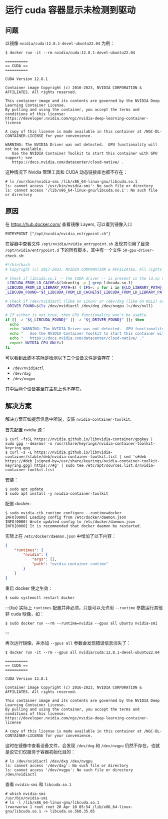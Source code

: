 # 运行 cuda 容器显示未检测到驱动

## 问题

以镜像 `nvidia/cuda:12.8.1-devel-ubuntu22.04` 为例：

```console
$ docker run -it --rm nvidia/cuda:12.8.1-devel-ubuntu22.04

==========
== CUDA ==
==========

CUDA Version 12.8.1

Container image Copyright (c) 2016-2023, NVIDIA CORPORATION & AFFILIATES. All rights reserved.

This container image and its contents are governed by the NVIDIA Deep Learning Container License.
By pulling and using the container, you accept the terms and conditions of this license:
https://developer.nvidia.com/ngc/nvidia-deep-learning-container-license

A copy of this license is made available in this container at /NGC-DL-CONTAINER-LICENSE for your convenience.

WARNING: The NVIDIA Driver was not detected.  GPU functionality will not be available.
   Use the NVIDIA Container Toolkit to start this container with GPU support; see
   https://docs.nvidia.com/datacenter/cloud-native/ .
```

这种情况下 Nvidia 管理工具和 CUDA 动态链接库也都不存在：

```console
# ls /usr/bin/nvidia-smi /lib/x86_64-linux-gnu/libcuda.so.1 
ls: cannot access '/usr/bin/nvidia-smi': No such file or directory
ls: cannot access '/lib/x86_64-linux-gnu/libcuda.so.1': No such file or directory
```

## 原因

在 <https://hub.docker.com/> 查看镜像 Layers, 可以看到镜像入口

```docker
ENTRYPOINT ["/opt/nvidia/nvidia_entrypoint.sh"]
```

在容器中查看文件 `/opt/nvidia/nvidia_entrypoint.sh` 发现其引用了目录 `/opt/nvidia/entrypoint.d` 下的所有脚本，其中有一个文件 `50-gpu-driver-check.sh`:

```sh
#!/bin/bash
# Copyright (c) 2017-2023, NVIDIA CORPORATION & AFFILIATES. All rights reserved.

# Check if libcuda.so.1 -- the CUDA driver -- is present in the ld.so cache or in LD_LIBRARY_PATH
_LIBCUDA_FROM_LD_CACHE=$(ldconfig -p | grep libcuda.so.1)
_LIBCUDA_FROM_LD_LIBRARY_PATH=$( ( IFS=: ; for i in ${LD_LIBRARY_PATH}; do ls $i/libcuda.so.1 2>/dev/null | grep -v compat; done) )
_LIBCUDA_FOUND="${_LIBCUDA_FROM_LD_CACHE}${_LIBCUDA_FROM_LD_LIBRARY_PATH}"

# Check if /dev/nvidiactl (like on Linux) or /dev/dxg (like on WSL2) or /dev/nvgpu (like on Tegra) is present
_DRIVER_FOUND=$(ls /dev/nvidiactl /dev/dxg /dev/nvgpu 2>/dev/null)

# If either is not true, then GPU functionality won't be usable.
if [[ -z "${_LIBCUDA_FOUND}" || -z "${_DRIVER_FOUND}" ]]; then
  echo
  echo "WARNING: The NVIDIA Driver was not detected.  GPU functionality will not be available."
  echo "   Use the NVIDIA Container Toolkit to start this container with GPU support; see"
  echo "   https://docs.nvidia.com/datacenter/cloud-native/ ."
  export NVIDIA_CPU_ONLY=1
fi
```

可以看到此脚本实际是检测以下三个设备文件是否存在：

- `/dev/nvidiactl`
- `/dev/dxg`
- `/dev/nvgpu`

其中后两个设备甚至在主机上也不存在。

## 解决方案

解决方案正如提示信息中所说，安装 `nvidia-container-toolkit`.

首先配置 nvidia 源：

```console
$ curl -fsSL https://nvidia.github.io/libnvidia-container/gpgkey | sudo gpg --dearmor -o /usr/share/keyrings/nvidia-container-toolkit-keyring.gpg
$ curl -s -L https://nvidia.github.io/libnvidia-container/stable/deb/nvidia-container-toolkit.list | sed 's#deb https://#deb [signed-by=/usr/share/keyrings/nvidia-container-toolkit-keyring.gpg] https://#g' | sudo tee /etc/apt/sources.list.d/nvidia-container-toolkit.list
```

安装：

```console
$ sudo apt update
$ sudo apt install -y nvidia-container-toolkit
```

配置 docker:

```console
$ sudo nvidia-ctk runtime configure --runtime=docker
INFO[0000] Loading config from /etc/docker/daemon.json  
INFO[0000] Wrote updated config to /etc/docker/daemon.json 
INFO[0000] It is recommended that docker daemon be restarted.
```

实际上在 `/etc/docker/daemon.json` 中增加了以下内容：

```json
{
    "runtimes": {
        "nvidia": {
            "args": [],
            "path": "nvidia-container-runtime"
        }
    }
}
```

重启 docker 使之生效：

```console
$ sudo systemctl restart docker
```

:::{tip}
实际上 `runtimes` 配置并非必须，只是可以允许用 `--runtime` 参数运行其他非 cuda 映像，如：

```console
$ sudo docker run --rm --runtime=nvidia --gpus all ubuntu nvidia-smi
```

:::

再次运行镜像，并添加 `--gpus all` 参数会发现错误信息消失了：

```console
$ docker run -it --rm --gpus all nvidia/cuda:12.8.1-devel-ubuntu22.04

==========
== CUDA ==
==========

CUDA Version 12.8.1

Container image Copyright (c) 2016-2023, NVIDIA CORPORATION & AFFILIATES. All rights reserved.

This container image and its contents are governed by the NVIDIA Deep Learning Container License.
By pulling and using the container, you accept the terms and conditions of this license:
https://developer.nvidia.com/ngc/nvidia-deep-learning-container-license

A copy of this license is made available in this container at /NGC-DL-CONTAINER-LICENSE for your convenience.
```

这时在镜像中查看设备文件，会发现 `/dev/dxg` 和 `/dev/nvgpu` 仍然不存在，也就是说它们仅服务于容器初始化目的：

```console
# ls /dev/nvidiactl /dev/dxg /dev/nvgpu
ls: cannot access '/dev/dxg': No such file or directory
ls: cannot access '/dev/nvgpu': No such file or directory
/dev/nvidiactl
```

查看 `nvidia-smi` 和 `libcuda.so.1`

```console
# which nvidia-smi
/usr/bin/nvidia-smi
# ls -l /lib/x86_64-linux-gnu/libcuda.so.1 
lrwxrwxrwx 1 root root 20 Apr 10 05:54 /lib/x86_64-linux-gnu/libcuda.so.1 -> libcuda.so.560.35.05
```
